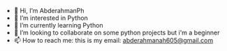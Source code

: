 - 👋 Hi, I’m AbderahmanPh
- 👀 I’m interested in Python
- 🌱 I’m currently learning Python
- 💞️ I’m looking to collaborate on some python projects but i'm a beginner
- 📫 How to reach me: this is my email: abderahmanah605@gmail.com

<!---
AbderahmanPh/AbderahmanPh is a ✨ special ✨ repository because its `README.md` (this file) appears on your GitHub profile.
You can click the Preview link to take a look at your changes.
--->

